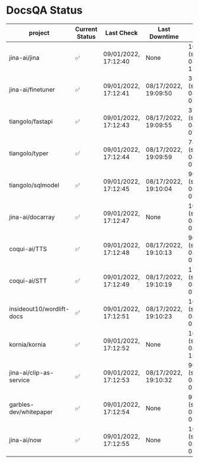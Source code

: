 # DocsQA Status

|         project         |Current Status|     Last Check     |   Last Downtime    |              % Uptime              |
|-------------------------|--------------|--------------------|--------------------|------------------------------------|
|jina-ai/jina             |✅            |09/01/2022, 17:12:40|None                |100.000 (since 08/29/2022, 11:24:14)|
|jina-ai/finetuner        |✅            |09/01/2022, 17:12:41|08/17/2022, 19:09:50|37.035 (since 08/15/2022, 07:09:42) |
|tiangolo/fastapi         |✅            |09/01/2022, 17:12:43|08/17/2022, 19:09:55|37.045 (since 08/15/2022, 07:09:42) |
|tiangolo/typer           |✅            |09/01/2022, 17:12:44|08/17/2022, 19:09:59|78.840 (since 08/15/2022, 07:09:42) |
|tiangolo/sqlmodel        |✅            |09/01/2022, 17:12:45|08/17/2022, 19:10:04|90.214 (since 08/15/2022, 07:09:42) |
|jina-ai/docarray         |✅            |09/01/2022, 17:12:47|None                |100.000 (since 08/24/2022, 01:39:12)|
|coqui-ai/TTS             |✅            |09/01/2022, 17:12:48|08/17/2022, 19:10:13|90.209 (since 08/15/2022, 07:09:42) |
|coqui-ai/STT             |✅            |09/01/2022, 17:12:49|08/17/2022, 19:10:19|178.990 (since 08/15/2022, 07:09:42)|
|insideout10/wordlift-docs|✅            |09/01/2022, 17:12:51|08/17/2022, 19:10:23|160.255 (since 08/15/2022, 07:09:42)|
|kornia/kornia            |✅            |09/01/2022, 17:12:52|None                |100.000 (since 08/30/2022, 13:49:49)|
|jina-ai/clip-as-service  |✅            |09/01/2022, 17:12:53|08/17/2022, 19:10:32|90.227 (since 08/15/2022, 07:09:42) |
|garbles-dev/whitepaper   |✅            |09/01/2022, 17:12:54|None                |91.348 (since 08/24/2022, 01:39:12) |
|jina-ai/now              |✅            |09/01/2022, 17:12:55|None                |100.000 (since 08/24/2022, 01:39:12)|
